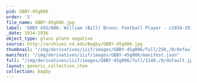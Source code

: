 ```yaml
---
pid: GBBY-45g006
order: '5'
file_name: GBBY-45g006.jpg
label: 'GBBY 45G/006: William (Bill) Bruno: Football Player - c1934-1936'
_date: 1934-1936
object_type: glass plate negative
source: http://archives.nd.edu/Bagby/GBBY-45g006.jpg
thumbnail: "/img/derivatives/iiif/images/GBBY-45g006/full/250,/0/default.jpg"
manifest: "/img/derivatives/iiif/images/GBBY-45g006/manifest.json"
full: "/img/derivatives/iiif/images/GBBY-45g006/full/1140,/0/default.jpg"
layout: generic_collection_item
collection: bagby
---
```

